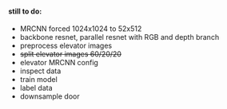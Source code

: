 #### still to do:

* MRCNN forced 1024x1024 to 52x512
* backbone resnet, parallel resnet with RGB and depth branch
* preprocess elevator images
* ~~split elevator images 60/20/20~~
* elevator MRCNN config
* inspect data
* train model
* label data
* downsample door